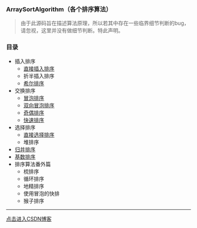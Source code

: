 ### ArraySortAlgorithm（各个排序算法）

> 由于此源码旨在描述算法原理，所以若其中存在一些临界细节判断的bug，请忽视，这里并没有做细节判断。特此声明。

### 目录

-   插入排序
    -   [直接插入排序](src/main/java/insert/InsertSort.java)
    -   折半插入排序
    -   [希尔排序](src/main/java/shell/ShellSort.java)
-   交换排序
    -   [冒泡排序](src/main/java/bubble/BubbleSort.java)
    -   [双向冒泡排序](http://blog.csdn.net/lemon_tree12138/article/details/50591859)
    -   [奇偶排序](src/main/java/parity/ParitySort.java)
    -   [快速排序](src/main/java/quick/QuickSort.java)
-   选择排序
    -   [直接选择排序](src/main/java/selection/SelectionSort.java)
    -   堆排序
-   [归并排序](http://blog.csdn.net/lemon_tree12138/article/details/51517753)
-   [基数排序](src/main/java/radix/RadixSort.java)
-   排序算法番外篇
    -   梳排序
    -   循环排序
    -   地精排序
    -   使用冒泡的快排
    -   猴子排序

----------------------------------------------

[点击进入CSDN博客](http://blog.csdn.net/lemon_tree12138)